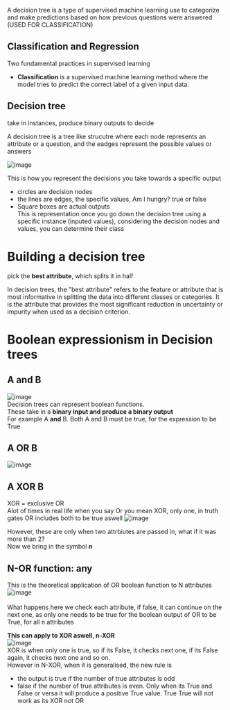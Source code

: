 A decision tree is a type of supervised machine learning use to categorize and make predictions based on how previous questions were answered
(USED FOR CLASSIFICATION)


## Classification and Regression
Two fundamental practices in supervised learning
- **Classification** is a supervised machine learning method where the model tries to predict the correct label of a given input data.

## Decision tree
take in instances, produce binary outputs to decide

A decision tree is a tree like strucutre where each node represents an attribute or a question, and the eadges represent the possible values or answers<br>

![image](https://github.com/Swiftal13/Machine-Learning/assets/76588047/38065834-e06c-46a2-9264-d8f520e27357)

 This is how you represent the decisions you take towards a specific output<br>
- circles are decision nodes<br>
- the lines are edges, the specific values, Am I hungry? true or false<br>
- Square boxes are actual outputs<br>
This is representation
once you go down the decision tree using a specific instance (inputed values), considering the decision nodes and values, you can determine their class

# Building a decision tree
pick the **best attribute**, which splits it in half

In decision trees, the "best attribute" refers to the feature or attribute that is most informative in splitting the data into different classes or categories. It is the attribute that provides the most significant reduction in uncertainty or impurity when used as a decision criterion.

# Boolean expressionism in Decision trees

## A and B<br>
![image](https://github.com/Swiftal13/Machine-Learning/assets/76588047/c5d5c24b-c625-48c0-8d5a-54535a6583e8)
<br>Decision trees can represent boolean functions. <br>
These take in a **binary input and produce a binary output**<br>
For example A **and** B. Both A and B must be true, for the expression to be True

## A OR B<br>
![image](https://github.com/Swiftal13/Machine-Learning/assets/76588047/ede4be37-0003-4922-92cf-ca2a3912b637)

## A XOR B <br>
XOR = exclusive OR <br>
Alot of times in real life when you say Or you mean XOR, only one, in truth gates OR includes both to be true aswell
![image](https://github.com/Swiftal13/Machine-Learning/assets/76588047/bc10e0a7-17a0-4c44-bf6b-9d9b33806d9c)

However, these are only when two attrbiutes are passed in, what if it was more than 2?<br>
Now we bring in the symbol **n**<br>

## N-OR function: any
This is the theoretical application of OR boolean function to N attributes<br>
![image](https://github.com/Swiftal13/Machine-Learning/assets/76588047/9b03e277-4264-49ff-b175-a64d6017bc5a)<br><br>
What happens here we check each attribute, if false, it can continue on the next one, as only one needs to be true for the boolean output of OR to be True, for all n attributes

**This can apply to XOR aswell, n-XOR**<br>
![image](https://github.com/Swiftal13/Machine-Learning/assets/76588047/80a261c0-3d9b-43bb-a9cb-10719b7df603)<br>
XOR is when only one is true, so if its False, it checks next one, if its False again, it checks next one and so on. <br>
However in N-XOR, when it is generalised, the new rule is 
- the output is true if the number of true attributes is odd
- false if the number of true attributes is even.
Only when its True and False or versa it will produce a positive True value. True True will not work as its XOR not OR


